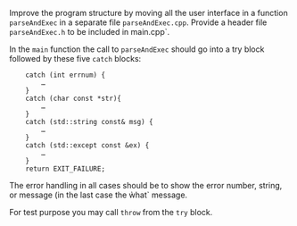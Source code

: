 Improve the program structure by moving all the user interface
in a function `parseAndExec` in a separate file `parseAndExec.cpp`.
Provide a header file `parseAndExec.h` to be included in main.cpp`.

In the `main` function the call to `parseAndExec` should go into
a try block followed by these five `catch` blocks:

```
    catch (int errnum) {
        …
    }
    catch (char const *str){
        …
    }
    catch (std::string const& msg) {
        …
    }
    catch (std::except const &ex) {
        …
    }
    return EXIT_FAILURE;
```

The error handling in all cases should be to show the error
number, string, or message (in the last case the ẁhat` message.

For test purpose you may call `throw` from the `try` block.
